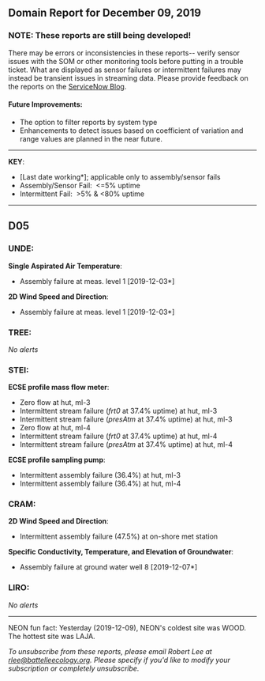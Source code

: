 ## Domain Report for December 09, 2019


### NOTE: These reports are still being developed!
There may be errors or inconsistencies in these reports-- verify sensor issues with the SOM or other monitoring tools before putting in a trouble ticket. What are displayed as sensor failures or intermittent failures may instead be transient issues in streaming data.
Please provide feedback on the reports on the [ServiceNow Blog](https://neon.service-now.com/community?id=community_blog&sys_id=9b4fbe8adbed734017ecf9041d9619be).

#### Future Improvements: 
 - The option to filter reports by system type 
 - Enhancements to detect issues based on coefficient of variation and range values are planned in the near future.

***

**KEY**:

 - [Last date working*]; applicable only to assembly/sensor fails
 - Assembly/Sensor Fail:&nbsp;&nbsp;<=5% uptime
 - Intermittent Fail:&nbsp;&nbsp;>5% & <80% uptime

***
## D05

### UNDE:

**Single Aspirated Air Temperature**:
 - Assembly failure at meas. level 1 [2019-12-03*]

**2D Wind Speed and Direction**:
 - Assembly failure at meas. level 1 [2019-12-03*]

### TREE:

_No alerts_

### STEI:

**ECSE profile mass flow meter**:
 - Zero flow at hut, ml-3
 - Intermittent stream failure (_frt0_ at 37.4% uptime) at hut, ml-3
 - Intermittent stream failure (_presAtm_ at 37.4% uptime) at hut, ml-3
 - Zero flow at hut, ml-4
 - Intermittent stream failure (_frt0_ at 37.4% uptime) at hut, ml-4
 - Intermittent stream failure (_presAtm_ at 37.4% uptime) at hut, ml-4

**ECSE profile sampling pump**:
 - Intermittent assembly failure (36.4%) at hut, ml-3
 - Intermittent assembly failure (36.4%) at hut, ml-4

### CRAM:

**2D Wind Speed and Direction**:
 - Intermittent assembly failure (47.5%) at on-shore met station

**Specific Conductivity, Temperature, and Elevation of Groundwater**:
 - Assembly failure at ground water well 8 [2019-12-07*]

### LIRO:

_No alerts_

***
NEON fun fact: Yesterday (2019-12-09), NEON's coldest site was WOOD. The hottest site was LAJA.

_To unsubscribe from these reports, please email Robert Lee at rlee@battelleecology.org. Please specify if you'd like to modify your subscription or completely unsubscribe._

